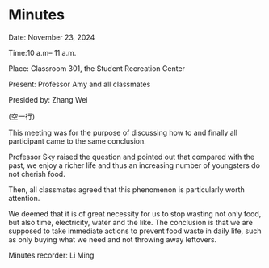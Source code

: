 # Minutes

Date: November 23, 2024

Time:10 a.m– 11 a.m. 

Place: Classroom 301, the Student Recreation Center

Present: Professor Amy and all classmates

Presided by: Zhang Wei

(空一行)

This meeting was for the purpose of discussing how to      and finally all participant came to the same conclusion.

Professor Sky raised the question and pointed out that compared with the past, we enjoy a richer life and
thus an increasing number of youngsters do not cherish food. 

Then, all classmates agreed that this phenomenon is particularly worth attention. 

We deemed that it is of great necessity for us to stop wasting not only food, but also time, electricity, water and the like.
The conclusion is that we are supposed to take immediate actions to prevent food waste in daily life, such as
only buying what we need and not throwing away leftovers. 

Minutes recorder: Li Ming